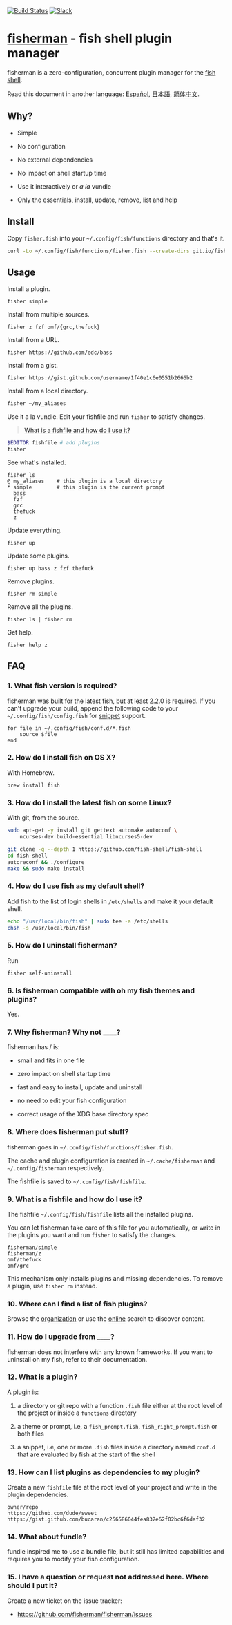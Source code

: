[slack-link]: https://fisherman-wharf.herokuapp.com/
[slack-badge]: https://img.shields.io/badge/slack-join%20the%20chat-00B9FF.svg?style=flat-square
[travis-link]: https://travis-ci.org/fisherman/fisherman
[travis-badge]: https://img.shields.io/travis/fisherman/fisherman.svg?style=flat-square

[organization]: https://github.com/fisherman
[fish shell]: https://github.com/fish-shell/fish-shell
[fisherman]: http://fisherman.sh
[online]: http://fisherman.sh/#search

[Español]: docs/es-ES
[简体中文]: docs/zh-CN
[日本語]: docs/jp-JA

[![Build Status][travis-badge]][travis-link]
[![Slack][slack-badge]][slack-link]

# [fisherman] - fish shell plugin manager

fisherman is a zero-configuration, concurrent plugin manager for the [fish shell].

Read this document in another language: [Español], [日本語], [简体中文].

## Why?

* Simple

* No configuration

* No external dependencies

* No impact on shell startup time

* Use it interactively or _a la_ vundle

* Only the essentials, install, update, remove, list and help

## Install

Copy `fisher.fish` into your `~/.config/fish/functions` directory and that's it.

```sh
curl -Lo ~/.config/fish/functions/fisher.fish --create-dirs git.io/fisherman
```

## Usage

Install a plugin.

```
fisher simple
```

Install from multiple sources.

```
fisher z fzf omf/{grc,thefuck}
```

Install from a URL.

```
fisher https://github.com/edc/bass
```

Install from a gist.

```
fisher https://gist.github.com/username/1f40e1c6e0551b2666b2
```

Install from a local directory.

```sh
fisher ~/my_aliases
```

Use it a la vundle. Edit your fishfile and run `fisher` to satisfy changes.

> [What is a fishfile and how do I use it?](#9-what-is-a-fishfile-and-how-do-i-use-it)

```sh
$EDITOR fishfile # add plugins
fisher
```

See what's installed.

```
fisher ls
@ my_aliases    # this plugin is a local directory
* simple        # this plugin is the current prompt
  bass
  fzf
  grc
  thefuck
  z
```

Update everything.

```
fisher up
```

Update some plugins.

```
fisher up bass z fzf thefuck
```

Remove plugins.

```
fisher rm simple
```

Remove all the plugins.

```
fisher ls | fisher rm
```

Get help.

```
fisher help z
```

## FAQ

### 1. What fish version is required?

fisherman was built for the latest fish, but at least 2.2.0 is required. If you can't upgrade your build, append the following code to your `~/.config/fish/config.fish` for [snippet](#12-what-is-a-plugin) support.

```fish
for file in ~/.config/fish/conf.d/*.fish
    source $file
end
```

### 2. How do I install fish on OS X?

With Homebrew.

```
brew install fish
```

### 3. How do I install the latest fish on some Linux?

With git, from the source.

```sh
sudo apt-get -y install git gettext automake autoconf \
    ncurses-dev build-essential libncurses5-dev

git clone -q --depth 1 https://github.com/fish-shell/fish-shell
cd fish-shell
autoreconf && ./configure
make && sudo make install
```

### 4. How do I use fish as my default shell?

Add fish to the list of login shells in `/etc/shells` and make it your default shell.

```sh
echo "/usr/local/bin/fish" | sudo tee -a /etc/shells
chsh -s /usr/local/bin/fish
```

### 5. How do I uninstall fisherman?

Run

```fish
fisher self-uninstall
```

### 6. Is fisherman compatible with oh my fish themes and plugins?

Yes.

### 7. Why fisherman? Why not ____?

fisherman has / is:

* small and fits in one file

* zero impact on shell startup time

* fast and easy to install, update and uninstall

* no need to edit your fish configuration

* correct usage of the XDG base directory spec

### 8. Where does fisherman put stuff?

fisherman goes in `~/.config/fish/functions/fisher.fish`.

The cache and plugin configuration is created in `~/.cache/fisherman` and `~/.config/fisherman` respectively.

The fishfile is saved to `~/.config/fish/fishfile`.

### 9. What is a fishfile and how do I use it?

The fishfile `~/.config/fish/fishfile` lists all the installed plugins.

You can let fisherman take care of this file for you automatically, or write in the plugins you want and run `fisher` to satisfy the changes.

```
fisherman/simple
fisherman/z
omf/thefuck
omf/grc
```

This mechanism only installs plugins and missing dependencies. To remove a plugin, use `fisher rm` instead.

### 10. Where can I find a list of fish plugins?

Browse the [organization] or use the [online] search to discover content.

### 11. How do I upgrade from ____?

fisherman does not interfere with any known frameworks. If you want to uninstall oh my fish, refer to their documentation.

### 12. What is a plugin?

A plugin is:

1. a directory or git repo with a function `.fish` file either at the root level of the project or inside a `functions` directory

2. a theme or prompt, i.e, a `fish_prompt.fish`, `fish_right_prompt.fish` or both files

3. a snippet, i.e, one or more `.fish` files inside a directory named `conf.d` that are evaluated by fish at the start of the shell

### 13. How can I list plugins as dependencies to my plugin?

Create a new `fishfile` file at the root level of your project and write in the plugin dependencies.

```fish
owner/repo
https://github.com/dude/sweet
https://gist.github.com/bucaran/c256586044fea832e62f02bc6f6daf32
```

### 14. What about fundle?

fundle inspired me to use a bundle file, but it still has limited capabilities and requires you to modify your fish configuration.

### 15. I have a question or request not addressed here. Where should I put it?

Create a new ticket on the issue tracker:

* https://github.com/fisherman/fisherman/issues
